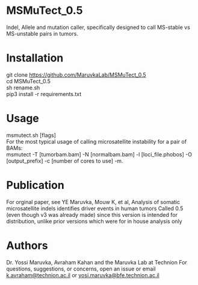 # MSMuTect_0.5
Indel, Allele and mutation caller, specifically designed to call MS-stable vs MS-unstable pairs in tumors.

# Installation
git clone https://github.com/MaruvkaLab/MSMuTect_0.5  
cd MSMuTect_0.5  
sh rename.sh  
pip3 install -r requirements.txt

# Usage
msmutect.sh [flags]  
For the most typical usage of calling microsatellite instability for a pair of BAMs:  
msmutect -T [tumorbam.bam] -N [normalbam.bam] -l [loci_file.phobos] -O [output_prefix] -c [number of cores to use] -m.  

# Publication
For orginal paper, see 
YE  Maruvka, Mouw K,  et al, Analysis of somatic microsatellite indels identifies driver events in human tumors
Called 0.5 (even though v3 was already made) since this version is intended for distribution, unlike prior versions which were for in house analysis only


# Authors
Dr. Yossi Maruvka, Avraham Kahan and the Maruvka Lab at Technion
For questions, suggestions, or concerns, open an issue or email k.avraham@technion.ac.il or yosi.maruvka@bfe.technion.ac.il

